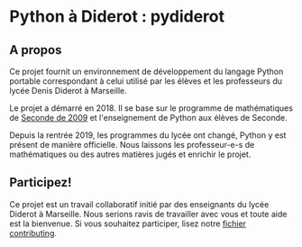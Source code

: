 # Python à Diderot : pydiderot
## A propos
Ce projet fournit un environnement de développement du langage Python portable correspondant à celui utilisé par les élèves et les professeurs du lycée Denis Diderot à Marseille.

Le projet a démarré en 2018. Il se base sur le programme de mathématiques de [Seconde de 2009](https://cache.media.education.gouv.fr/file/30/52/3/programme_mathematiques_seconde_65523.pdf) et l'enseignement de Python aux élèves de Seconde.

Depuis la rentrée 2019, les programmes du lycée ont changé, Python y est présent de manière officielle. Nous laissons les professeur-e-s de mathématiques ou des autres matières jugés et enrichir le projet.


## Participez!
Ce projet est un travail collaboratif initié par des enseignants du lycée Diderot à Marseille. Nous serions ravis de travailler avec vous et toute aide est la bienvenue. Si vous souhaitez participer, lisez notre [fichier contributing](https://github.com/cspaier/pydiderot/blob/dev/CONTRIBUTING.md).
